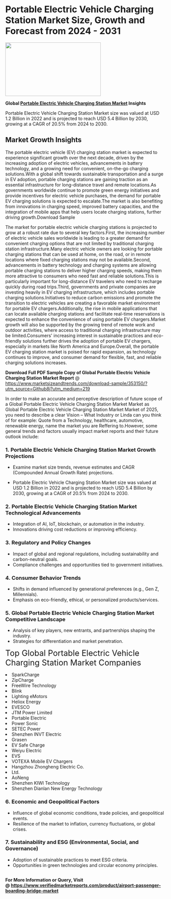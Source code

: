 <H1>Portable Electric Vehicle Charging Station Market Size, Growth and Forecast from 2024 - 2031</H1><img class="aligncenter size-medium wp-image-584254" src="https://thirdeyenews.in/wp-content/uploads/2024/09/Global-Market-Research-300x168.jpeg" alt="" width="300" height="168" /><p><strong>Global&nbsp;<a href="https://www.marketsizeandtrends.com/download-sample/353150/?utm_source=Github8j?utm_medium=219">Portable Electric Vehicle Charging Station Market</a> Insights</strong></p><p>Portable Electric Vehicle Charging Station Market size was valued at USD 1.2 Billion in 2022 and is projected to reach USD 5.4 Billion by 2030, growing at a CAGR of 20.5% from 2024 to 2030.</p><p><h2>Market Growth Insights</h2> <p>The portable electric vehicle (EV) charging station market is expected to experience significant growth over the next decade, driven by the increasing adoption of electric vehicles, advancements in battery technology, and a growing need for convenient, on-the-go charging solutions.With a global shift towards sustainable transportation and a surge in EV adoption, portable charging stations are gaining traction as an essential infrastructure for long-distance travel and remote locations.As governments worldwide continue to promote green energy initiatives and provide incentives for electric vehicle purchases, the demand for portable EV charging solutions is expected to escalate.The market is also benefiting from innovations in charging speed, improved battery capacities, and the integration of mobile apps that help users locate charging stations, further driving growth.Download Sample</p> <p>The market for portable electric vehicle charging stations is projected to grow at a robust rate due to several key factors.First, the increasing number of electric vehicle sales worldwide is leading to a greater demand for convenient charging options that are not limited by traditional charging station infrastructure.Many electric vehicle owners are looking for portable charging stations that can be used at home, on the road, or in remote locations where fixed charging stations may not be available.Second, advancements in battery technology and charging systems are allowing portable charging stations to deliver higher charging speeds, making them more attractive to consumers who need fast and reliable solutions.This is particularly important for long-distance EV travelers who need to recharge quickly during road trips.Third, governments and private companies are investing heavily in EV charging infrastructure, which includes portable charging solutions.Initiatives to reduce carbon emissions and promote the transition to electric vehicles are creating a favorable market environment for portable EV chargers.Additionally, the rise in mobile applications that can locate available charging stations and facilitate real-time reservations is expected to enhance the convenience of using portable EV chargers.Market growth will also be supported by the growing trend of remote work and outdoor activities, where access to traditional charging infrastructure may be limited.Consumers' increasing interest in sustainable practices and eco-friendly solutions further drives the adoption of portable EV chargers, especially in markets like North America and Europe.Overall, the portable EV charging station market is poised for rapid expansion, as technology continues to improve, and consumer demand for flexible, fast, and reliable charging solutions increases.</p><p><span class=""><strong>Download Full PDF Sample Copy of Global Portable Electric Vehicle Charging Station Market Report</strong> @ <a href="https://www.marketsizeandtrends.com/download-sample/353150/?utm_source=Github8j?utm_medium=219" target="_blank">https://www.marketsizeandtrends.com/download-sample/353150/?utm_source=Github8j?utm_medium=219</a></span></p><p>In order to make an accurate and perceptive description of future scope of a Global&nbsp;Portable Electric Vehicle Charging Station Market Market as Global&nbsp;Portable Electric Vehicle Charging Station Market Market of 2025, you need to describe a clear Vision &ndash; What Industry or Linda can you think of for example: Quote from a Technology, healthcare, automotive, renewable energy, name the market you are Reffering to.However, some general trends and factors usually impact market reports and their future outlook include:</p><h3>1.&nbsp;<strong>Portable Electric Vehicle Charging Station Market Growth Projections</strong></h3><ul><li>Examine market size trends, revenue estimates and CAGR (Compounded Annual Growth Rate) projections.</li><li><p>Portable Electric Vehicle Charging Station Market size was valued at USD 1.2 Billion in 2022 and is projected to reach USD 5.4 Billion by 2030, growing at a CAGR of 20.5% from 2024 to 2030.</p></li></ul><h3>2.&nbsp;<strong>Portable Electric Vehicle Charging Station Market Technological Advancements</strong></h3><ul><li>Integration of AI, IoT, blockchain, or automation in the industry.</li><li>Innovations driving cost reductions or improving efficiency.</li></ul><h3>3.&nbsp;<strong>Regulatory and Policy Changes</strong></h3><ul><li>Impact of global and regional regulations, including sustainability and carbon-neutral goals.</li><li>Compliance challenges and opportunities tied to government initiatives.</li></ul><h3>4.&nbsp;<strong>Consumer Behavior Trends</strong></h3><ul><li>Shifts in demand influenced by generational preferences (e.g., Gen Z, Millennials).</li><li>Emphasis on eco-friendly, ethical, or personalized products/services.</li></ul><h3>5.&nbsp;<strong>Global Portable Electric Vehicle Charging Station Market Competitive Landscape</strong></h3><ul><li>Analysis of key players, new entrants, and partnerships shaping the industry.</li><li>Strategies for differentiation and market penetration.</li></ul><p data-pm-slice="1 1 []"><span style="color: inherit; font-family: inherit; font-size: 25px;">Top Global Portable Electric Vehicle Charging Station Market Companies</span></p><div class="" data-test-id=""><p><li>SparkCharge</li><li> ZipCharge</li><li> FreeWire Technology</li><li> Blink</li><li> Lighting eMotors</li><li> Heliox Energy</li><li> EVESCO</li><li> JTM Power Limited</li><li> Portable Electric</li><li> Power Sonic</li><li> SETEC Power</li><li> Shenzhen INVT Electric</li><li> Grasen</li><li> EV Safe Charge</li><li> Weiyu Electric</li><li> EVS</li><li> VOTEXA Mobile EV Chargers</li><li> Hangzhou Zhongheng Electric Co.</li><li> Ltd.</li><li> AoNeng</li><li> Shenzhen KIWI Technology</li><li> Shenzhen Dianlan New Energy Technology</li></p></div><h3>6.&nbsp;<strong>Economic and Geopolitical Factors</strong></h3><ul><li>Influence of global economic conditions, trade policies, and geopolitical events.</li><li>Resilience of the market to inflation, currency fluctuations, or global crises.</li></ul><h3>7.&nbsp;<strong>Sustainability and ESG (Environmental, Social, and Governance)</strong></h3><ul><li>Adoption of sustainable practices to meet ESG criteria.</li><li>Opportunities in green technologies and circular economy principles.</li></ul><h2><strong style="font-size: 14px;">For More Information or Query, Visit @&nbsp;</strong><a style="background-color: #ffffff; font-size: 14px;" href="https://www.marketsizeandtrends.com/report/portable-electric-vehicle-charging-station-market/" target="_blank">https://www.verifiedmarketreports.com/product/airport-passenger-boarding-bridge-market</a></h2>
